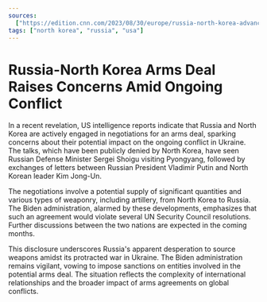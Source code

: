 ```yaml
---
sources:
  ["https://edition.cnn.com/2023/08/30/europe/russia-north-korea-advancing-arms-deal-intl/index.html", "https://news.yahoo.com/north-korea-russia-meet-over-163817386.html"]
tags: ["north korea", "russia", "usa"]
---
```


# Russia-North Korea Arms Deal Raises Concerns Amid Ongoing Conflict

In a recent revelation, US intelligence reports indicate that Russia and North Korea are actively engaged in negotiations for an arms deal, sparking concerns about their potential impact on the ongoing conflict in Ukraine. The talks, which have been publicly denied by North Korea, have seen Russian Defense Minister Sergei Shoigu visiting Pyongyang, followed by exchanges of letters between Russian President Vladimir Putin and North Korean leader Kim Jong-Un.

The negotiations involve a potential supply of significant quantities and various types of weaponry, including artillery, from North Korea to Russia. The Biden administration, alarmed by these developments, emphasizes that such an agreement would violate several UN Security Council resolutions. Further discussions between the two nations are expected in the coming months.

This disclosure underscores Russia's apparent desperation to source weapons amidst its protracted war in Ukraine. The Biden administration remains vigilant, vowing to impose sanctions on entities involved in the potential arms deal. The situation reflects the complexity of international relationships and the broader impact of arms agreements on global conflicts.
